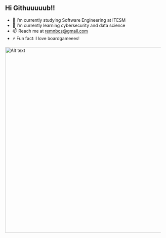 ## Hi Githuuuuub!!


- 🔭 I’m currently studying Software Engineering at ITESM
- 🌱 I’m currently learning cybersecurity and data science
- 📫 Reach me at remnbcs@gmail.com
- ⚡ Fun fact: I love boardgameees!


<img src="https://github.com/user-attachments/assets/cdd246a3-709e-4b97-935b-55923003e2e6" alt="Alt text" width="600"/>

